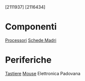 [2111937]
[2116434]
# Componenti
[Processori](componenti/processori.md)
[Schede Madri](componenti/schede_madri.md)
# Periferiche
[Tastiere](periferiche/tastiere.md)
[Mouse](periferiche/mouse.md) 
Elettronica Padovana
